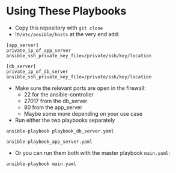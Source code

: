 # Using These Playbooks

* Copy this repository with `git clone`
* In`/etc/ansible/hosts` at the very end add:
```
[app_server]
private_ip_of_app_server ansible_ssh_private_key_file=/private/ssh/key/location

[db_server]
private_ip_of_db_server ansible_ssh_private_key_file=/private/ssh/key/location
```
* Make sure the relevant ports are open in the firewall:
	* 22 for the ansible-controller
	* 27017 from the db_server
	* 80 from the app_server
	* Maybe some more depending on your use case
* Run either the two playbooks separately
```
ansible-playbook playbook_db_server.yaml

ansible-playbook_app_server.yaml
```
* Or you can run them both with the master playbook `main.yaml`:
```
ansible-playbook main.yaml
```

